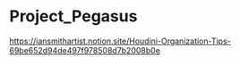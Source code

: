 # Project_Pegasus

https://iansmithartist.notion.site/Houdini-Organization-Tips-69be652d94de497f978508d7b2008b0e
